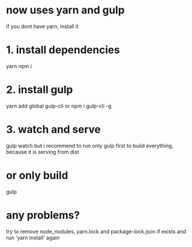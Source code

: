 # now uses yarn and gulp
if you dont have yarn, install it

# 1. install dependencies
yarn
npm i

# 2. install gulp
yarn add global gulp-cli
or npm i gulp-cli -g

# 3. watch and serve
gulp watch
but i recommend to run only gulp first to build everything, because it is serving from dist 

# or only build
gulp

# any problems?
try to remove node_nodules, yarn.lock and package-lock.json if exists and run 'yarn install' again